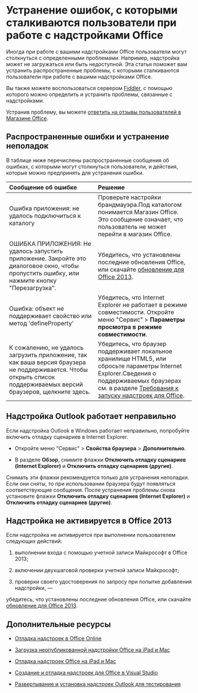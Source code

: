
# Устранение ошибок, с которыми сталкиваются пользователи при работе с надстройками Office

Иногда при работе с вашими надстройками Office пользователи могут столкнуться с определенными проблемами. Например, надстройка может не загружаться или быть недоступной. Эта статья поможет вам устранить распространенные проблемы, с которыми сталкиваются пользователи при работе с вашими надстройками Office. 

Вы также можете воспользоваться сервером [Fiddler](http://www.telerik.com/fiddler), с помощью которого можно определить и устранить проблемы, связанные с надстройками.

Устранив проблему, вы можете [ответить на отзывы пользователей в Магазине Office](https://msdn.microsoft.com/library/jj635874.aspx).

## Распространенные ошибки и устранение неполадок

В таблице ниже перечислены распространенные сообщения об ошибках, с которыми могут столкнуться пользователи, и действия, которые можно предпринять для устранения ошибки.



|**Сообщение об ошибке**|**Решение**|
|:-----|:-----|
|Ошибка приложения: не удалось подключиться к каталогу|Проверьте настройки брандмауэра.Под каталогом понимается Магазин Office. Это сообщение означает, что пользователь не может перейти в магазин Office.|
|ОШИБКА ПРИЛОЖЕНИЯ: Не удалось запустить приложение. Закройте это диалоговое окно, чтобы пропустить ошибку, или нажмите кнопку "Перезагрузка".|Убедитесь, что установлены последние обновления Office, или скачайте [обновление для Office 2013](https://support.microsoft.com/en-us/kb/2986156/).|
|Ошибка: объект не поддерживает свойство или метод 'defineProperty'|Убедитесь, что Internet Explorer не работает в режиме совместимости. Откройте меню "Сервис" >  **Параметры просмотра в режиме совместимости**.|
|К сожалению, не удалось загрузить приложение, так как ваша версия браузера не поддерживается. Чтобы открыть список поддерживаемых версий браузеров, щелкните здесь.|Убедитесь, что браузер поддерживает локальное хранилище HTML5, или сбросьте параметры Internet Explorer.Сведения о поддерживаемых браузерах см. в разделе [Требования к запуску надстроек для Office](../../docs/overview/requirements-for-running-office-add-ins.md).|

## Надстройка Outlook работает неправильно

Если надстройка Outlook в Windows работает неправильно, попробуйте включить отладку сценариев в Internet Explorer. 


- Откройте меню "Сервис" >  **Свойства браузера** > **Дополнительно**.
    
- В разделе  **Обзор**, снимите флажки  **Отключить отладку сценариев (Internet Explorer)** и **Отключить отладку сценариев (другие)**.
    
Снимать эти флажки рекомендуется только для устранения неполадки. Если они сняты, то при использовании браузера будут появляться соответствующие сообщения. После устранения проблемы снова установите флажки  **Отключить отладку сценариев (Internet Explorer)** и **Отключить отладку сценариев (другие)**.


## Надстройка не активируется в Office 2013

Если надстройка не активируется при выполнении пользователем следующих действий:


1. выполнении входа с помощью учетной записи Майкрософт в Office 2013;
    
2. включении двухшаговой проверки учетной записи Майкрософт;
    
3. проверки своего удостоверения по запросу при попытке добавления надстройки, —
    
убедитесь, что установлены последние обновления Office, или скачайте [обновление для Office 2013](https://support.microsoft.com/en-us/kb/2986156/).


## Дополнительные ресурсы



- [Отладка надстроек в Office Online](../testing/debug-add-ins-in-office-online.md)
    
- [Загрузка неопубликованной надстройки Office на iPad и Mac](../testing/sideload-an-office-add-in-on-ipad-and-mac.md)
    
- [Отладка надстроек Office на iPad и Mac](../testing/debug-office-add-ins-on-ipad-and-mac.md)
    
- [Создание и отладка надстроек для Office в Visual Studio](../../docs/get-started/create-and-debug-office-add-ins-in-visual-studio.md)
    
- [Развертывание и установка надстроек Outlook для тестирования](../outlook/testing-and-tips.md)
    
